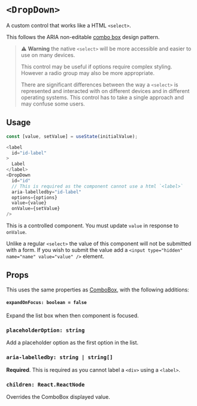 # `<DropDown>`

A custom control that works like a HTML `<select>`.

This follows the ARIA non-editable [combo box][aria-practices] design pattern.

> :warning: **Warning** the native `<select>` will be more accessible and easier to use on many devices.
>
> This control may be useful if options require complex styling. However a radio group may also be more appropriate.
>
> There are significant differences between the way a `<select>` is represented and interacted with
> on different devices and in different operating systems. This control has to take a single approach and
> may confuse some users.

## Usage

```js
const [value, setValue] = useState(initialValue);

<label
  id="id-label"
>
  Label
</label>
<DropDown
  id="id"
  // This is required as the component cannot use a html `<label>`
  aria-labelledby="id-label"
  options={options}
  value={value}
  onValue={setValue}
/>
```

This is a controlled component. You must update `value` in response to `onValue`.

Unlike a regular `<select>` the value of this component will not be submitted with a form.
If you wish to submit the value add a `<input type="hidden" name="name" value="value" />` element.

## Props

This uses the same properties as [ComboBox][combo-box], with the following additions:

#### `expandOnFocus: boolean = false`

Expand the list box when then component is focused.

### `placeholderOption: string`

Add a placeholder option as the first option in the list.

### `aria-labelledby: string | string[]`

**Required**. This is required as you cannot label a `<div>` using a `<label>`.

### `children: React.ReactNode`

Overrides the ComboBox displayed value.

[aria-practices]: https://w3c.github.io/aria-practices/#combobox
[combo-box]: combo_box.md
